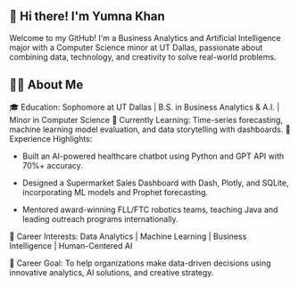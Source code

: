 ## 🌷 Hi there! I'm Yumna Khan
Welcome to my GitHub! I'm a Business Analytics and Artificial Intelligence major with a Computer Science minor at UT Dallas, passionate about combining data, technology, and creativity to solve real-world problems.

## 👩‍💻 About Me 
🎓 Education: Sophomore at UT Dallas | B.S. in Business Analytics & A.I. | Minor in Computer Science
🧠 Currently Learning: Time-series forecasting, machine learning model evaluation, and data storytelling with dashboards.
💼 Experience Highlights:
  - Built an AI-powered healthcare chatbot using Python and GPT API with 70%+ accuracy.

  - Designed a Supermarket Sales Dashboard with Dash, Plotly, and SQLite, incorporating ML models and Prophet forecasting.

  - Mentored award-winning FLL/FTC robotics teams, teaching Java and leading outreach programs internationally.

🎯 Career Interests: Data Analytics | Machine Learning | Business Intelligence | Human-Centered AI

🚀 Career Goal: To help organizations make data-driven decisions using innovative analytics, AI solutions, and creative strategy.
